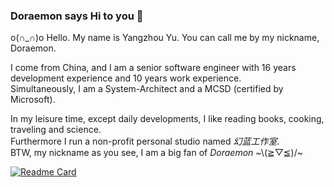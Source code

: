 
### Doraemon says Hi to you 👋 
o(∩_∩)o Hello. My name is Yangzhou Yu. You can call me by my nickname, Doraemon. 

I come from China, and I am a senior software engineer with 16 years development experience and 10 years work experience.   
Simultaneously, I am a System-Architect and a MCSD (certified by Microsoft). 

In my leisure time, except daily developments, I like reading books, cooking, traveling and science.   
Furthermore I run a non-profit personal studio named *幻蓝工作室*.   
BTW, my nickname as you see, I am a big fan of *Doraemon* \~\\(≧▽≦)/\~   

<!--
**DoraemonYu/doraemonyu** is a ✨ _special_ ✨ repository because its `README.md` (this file) appears on your GitHub profile.

Here are some ideas to get you started:

- 🔭 I’m currently working on ...
- 🌱 I’m currently learning ...
- 👯 I’m looking to collaborate on ...
- 🤔 I’m looking for help with ...
- 💬 Ask me about ...
- 📫 How to reach me: ...
- 😄 Pronouns: ...
- ⚡ Fun fact: ...
-->


[![Readme Card](https://github-readme-stats.vercel.app/api?username=doraemonyu&show_icons=true&hide=contribs)](https://doraemonyu.github.io) 
